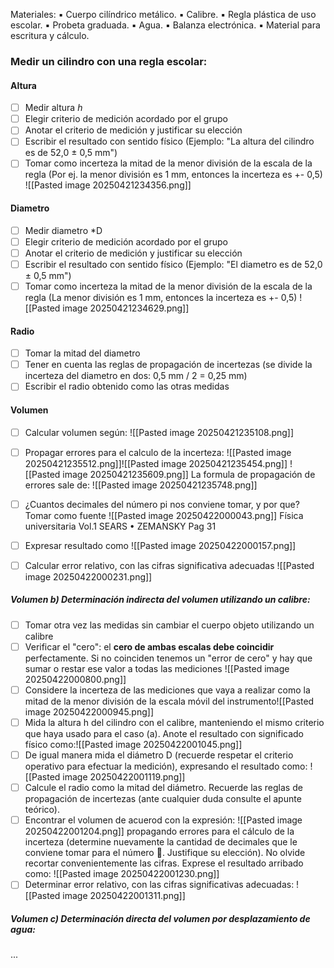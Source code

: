 Materiales:
▪ Cuerpo cilíndrico metálico. 
▪ Calibre. 
▪ Regla plástica de uso escolar. 
▪ Probeta graduada. 
▪ Agua. 
▪ Balanza electrónica. 
▪ Material para escritura y cálculo.

### Medir un cilindro con una regla escolar:

#### Altura
- [ ]  Medir altura *h*
- [ ] Elegir criterio de medición acordado por el grupo
- [ ] Anotar el criterio de medición y justificar su elección
- [ ] Escribir el resultado con sentido físico (Ejemplo: "La altura del cilindro es de 52,0 ± 0,5 mm")
- [ ] Tomar como incerteza la mitad de la menor división de la escala de la regla (Por ej. la menor división es 1 mm, entonces la incerteza es +- 0,5)
![[Pasted image 20250421234356.png]]

#### Diametro
- [ ]  Medir diametro *D
- [ ] Elegir criterio de medición acordado por el grupo
- [ ] Anotar el criterio de medición y justificar su elección
- [ ] Escribir el resultado con sentido físico (Ejemplo: "El diametro es de 52,0 ± 0,5 mm")
- [ ] Tomar como incerteza la mitad de la menor división de la escala de la regla (La menor división es 1 mm, entonces la incerteza es +- 0,5)
![[Pasted image 20250421234629.png]]

#### Radio
- [ ] Tomar la mitad del diametro
- [ ] Tener en cuenta las reglas de propagación de incertezas (se divide la incerteza del diametro en dos: 0,5 mm / 2 = 0,25 mm)
- [ ] Escribir el radio obtenido como las otras medidas

#### Volumen
- [ ] Calcular volumen según: ![[Pasted image 20250421235108.png]]
- [ ] Propagar errores para el calculo de la incerteza: ![[Pasted image 20250421235512.png]]![[Pasted image 20250421235454.png]]
 ![[Pasted image 20250421235609.png]]
 La formula de propagación de errores sale de:
 ![[Pasted image 20250421235748.png]]
- [ ] ¿Cuantos decimales del número pi nos conviene tomar, y por que?
Tomar como fuente ![[Pasted image 20250422000043.png]]
Física universitaria Vol.1 SEARS • ZEMANSKY Pag 31

- [ ] Expresar resultado como ![[Pasted image 20250422000157.png]]
- [ ] Calcular error relativo, con las cifras significativa adecuadas
![[Pasted image 20250422000231.png]]


##### Volumen b) Determinación indirecta del volumen utilizando un calibre:
- [ ] Tomar otra vez las medidas sin cambiar el cuerpo objeto utilizando un calibre
- [ ] Verificar el "cero": el **cero de ambas escalas debe coincidir** perfectamente. Si no coinciden tenemos un "error de cero" y hay que sumar o restar ese valor a todas las mediciones ![[Pasted image 20250422000800.png]]
- [ ] Considere la incerteza de las mediciones que vaya a realizar como la mitad de la menor división de la escala móvil del instrumento![[Pasted image 20250422000945.png]]
- [ ] Mida la altura h del cilindro con el calibre, manteniendo el mismo criterio que haya usado para el caso (a). Anote el resultado con significado físico como:![[Pasted image 20250422001045.png]]
- [ ] De igual manera mida el diámetro D (recuerde respetar el criterio operativo para efectuar la medición), expresando el resultado como: ![[Pasted image 20250422001119.png]]
- [ ] Calcule el radio como la mitad del diámetro. Recuerde las reglas de propagación de incertezas (ante cualquier duda consulte el apunte teórico).
- [ ] Encontrar el volumen de acuerod con la expresión: ![[Pasted image 20250422001204.png]]
propagando errores para el cálculo de la incerteza (determine nuevamente la cantidad de decimales que le conviene tomar para el número . Justifique su elección). No olvide recortar convenientemente las cifras. Exprese el resultado arribado como:
![[Pasted image 20250422001230.png]]
- [ ] Determinar error relativo, con las cifras significativas adecuadas: ![[Pasted image 20250422001311.png]]

##### Volumen c) Determinación directa del volumen por desplazamiento de agua:
...